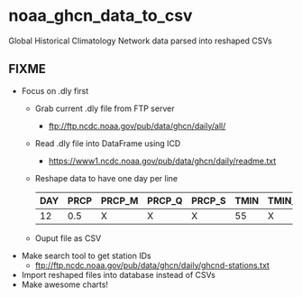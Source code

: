 # noaa_ghcn_data_to_csv
Global Historical Climatology Network data parsed into reshaped CSVs


## FIXME
* Focus on .dly first
  * Grab current .dly file from FTP server
    * ftp://ftp.ncdc.noaa.gov/pub/data/ghcn/daily/all/
  * Read .dly file into DataFrame using ICD
    * https://www1.ncdc.noaa.gov/pub/data/ghcn/daily/readme.txt
  * Reshape data to have one day per line
  
    | DAY | PRCP | PRCP_M | PRCP_Q | PRCP_S | TMIN | TMIN_M | ... |
    | --- | ---- | ------ | ------ | ------ | ---- | ------ | --- |
    | 12  | 0.5  | X      | X      |  X     | 55   | X      | ... |
    
  * Ouput file as CSV
* Make search tool to get station IDs
  * ftp://ftp.ncdc.noaa.gov/pub/data/ghcn/daily/ghcnd-stations.txt
* Import reshaped files into database instead of CSVs
* Make awesome charts!
